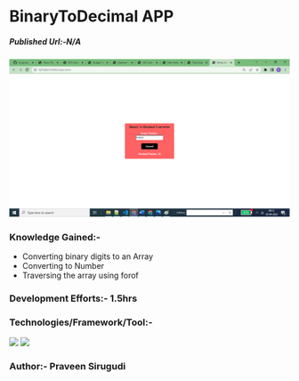 # BinaryToDecimal APP

##### Published Url:-N/A


<img src="https://github.com/sirugudipraveen3637/BinaryToDecimal/blob/main/b2d.png" height="50%" width="100%"/>


### Knowledge Gained:-

  - Converting binary digits to an Array
  - Converting to Number
  - Traversing the array using forof
  
  
### Development Efforts:- 1.5hrs
  
### Technologies/Framework/Tool:-
<span>

<img src="https://img.shields.io/badge/-Java%20Script-yellowgreen"/>
<img src="https://img.shields.io/badge/-HTML-blue"/>
</span>


### Author:- <b>Praveen Sirugudi<b>


